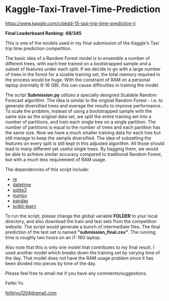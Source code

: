 # Kaggle-Taxi-Travel-Time-Prediction

https://www.kaggle.com/c/pkdd-15-taxi-trip-time-prediction-ii

**Final Leaderboard Ranking: 48/345**

This is one of the models used in my final submission of the Kaggle's Taxi trip time prediction competition. 

The basic idea of a Random Forest model is to ensemble a number of different trees, with each tree trained on a bootstrapped sample and a subset of features under each split. If we decide to go with a large number of trees in the forest for a sizable training set, the total memory required in the process would be huge. With the constraint of RAM on a personal laptop (normally 8-16 GB), this can cause difficulties in training the model.

The script **Submission.py** utilizes a specially designed Scalable Random Forecast algorithm. The idea is similar to the original Random Forest - i.e. to generate diversified trees and average the results to improve performance. To scale the problem, instead of using a bootstrapped sample with the same size as the original data set, we split the entire training set into a number of partitions, and train each single tree on a single partition. The number of partitions is equal to the number of trees and each partition has the same size. Now we have a much smaller training data for each tree but still manage to keep the sample diversified. The idea of subsetting the features on every split is still kept in this adjusted algorithm. All those should lead to many different yet useful single trees. By bagging them, we would be able to achieve similar accuracy compared to traditional Random Forest, but with a much less requirement of RAM usage.

The dependencies of this script include:
 - [re](https://docs.python.org/2/library/re.html)
 - [datetime](https://docs.python.org/2/library/datetime.html)
 - [sqlite3](https://docs.python.org/2/library/sqlite3.html)
 - [numpy](http://docs.scipy.org/doc/numpy/user/install.html)
 - [pandas](http://pandas.pydata.org/)
 - [scikit-learn](http://scikit-learn.org/stable/)
 
To run the script, please change the global variable **FOLDER** to your local directory, and also download the train and test sets from the competition website. The script would generate a bunch of intermediate files. The final prediction of the test set is named **"submission_final.csv"**. The running time is roughly two hours on an i7-16G laptop.

Also note that this is only one model that contributes to my final result. I used another model which breaks down the training set by varying time of the day. That model does not have the RAM usage problem since it has been divided into pieces by time of the day. 
 
Please feel free to email me if you have any comments/suggestions.

Feifei Yu

feifeiyu1204@gmail.com
